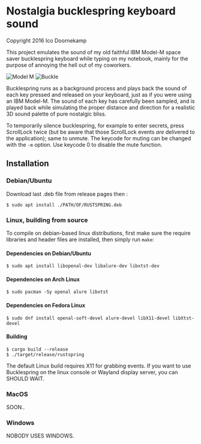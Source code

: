 Nostalgia bucklespring keyboard sound
=====================================

Copyright 2016 Ico Doornekamp

This project emulates the sound of my old faithful IBM Model-M space saver
bucklespring keyboard while typing on my notebook, mainly for the purpose of
annoying the hell out of my coworkers.

![Model M](img/model-m.jpg)
![Buckle](img/buckle.gif)

Bucklespring runs as a background process and plays back the sound of each key
pressed and released on your keyboard, just as if you were using an IBM
Model-M. The sound of each key has carefully been sampled, and is played back
while simulating the proper distance and direction for a realistic 3D sound
palette of pure nostalgic bliss.

To temporarily silence bucklespring, for example to enter secrets, press
ScrollLock twice (but be aware that those ScrollLock events _are_ delivered to
the application); same to unmute. The keycode for muting can be changed with
the `-m` option. Use keycode 0 to disable the mute function.

Installation
------------


### Debian/Ubuntu

Download last .deb file from release pages then :

```
$ sudo apt install ./PATH/OF/RUSTSPRING.deb
```

### Linux, building from source

To compile on debian-based linux distributions, first make sure the require
libraries and header files are installed, then simply run `make`:

#### Dependencies on Debian/Ubuntu
```
$ sudo apt install libopenal-dev libalure-dev libxtst-dev
```

#### Dependencies on Arch Linux
```
$ sudo pacman -Sy openal alure libxtst
```

#### Dependencies on Fedora Linux
```
$ sudo dnf install openal-soft-devel alure-devel libX11-devel libXtst-devel
```

#### Building
```
$ cargo build --release
$ ./target/release/rustspring
```

The default Linux build requires X11 for grabbing events. If you want to use
Bucklespring on the linux console or Wayland display server, you can SHOULD WAIT.

### MacOS

SOON..


### Windows

NOBODY USES WINDOWS.

